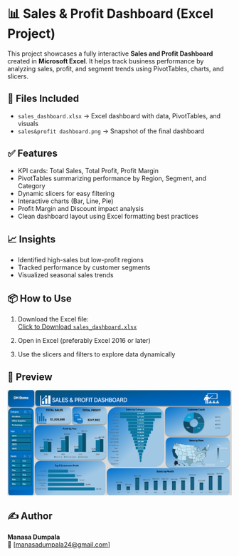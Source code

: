 # 📊 Sales & Profit Dashboard (Excel Project)
This project showcases a fully interactive **Sales and Profit Dashboard** created in **Microsoft Excel**. It helps track business performance by analyzing sales, profit, and segment trends using PivotTables, charts, and slicers.

## 📁 Files Included
- `sales_dashboard.xlsx` → Excel dashboard with data, PivotTables, and visuals  
- `sales&profit dashboard.png` → Snapshot of the final dashboard  

## ✅ Features
- KPI cards: Total Sales, Total Profit, Profit Margin
- PivotTables summarizing performance by Region, Segment, and Category
- Dynamic slicers for easy filtering
- Interactive charts (Bar, Line, Pie)
- Profit Margin and Discount impact analysis
- Clean dashboard layout using Excel formatting best practices

## 📈 Insights
- Identified high-sales but low-profit regions
- Tracked performance by customer segments
- Visualized seasonal sales trends

## 📦 How to Use
1. Download the Excel file:  
   [Click to Download `sales_dashboard.xlsx`](https://https://github.com/manasa-dumpala2003/sales-profits/blob/main/Sales%20and%20Profit%20Data.xlsx)

2. Open in Excel (preferably Excel 2016 or later)

3. Use the slicers and filters to explore data dynamically

## 📸 Preview

![Dashboard Screenshot](https://github.com/manasa-dumpala2003/sales-profits/raw/main/sales%26profit%20dashboard.png)

## ✍️ Author
**Manasa Dumpala**  
📧 [manasadumpala24@gmail.com]

